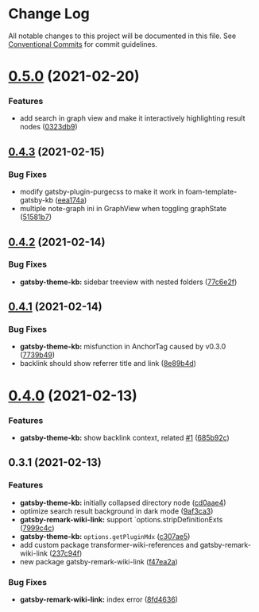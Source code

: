 # Change Log

All notable changes to this project will be documented in this file.
See [Conventional Commits](https://conventionalcommits.org) for commit guidelines.

# [0.5.0](https://github.com/hikerpig/gatsby-project-kb/compare/gatsby-theme-kb@0.4.3...gatsby-theme-kb@0.5.0) (2021-02-20)


### Features

* add search in graph view and make it interactively highlighting result nodes ([0323db9](https://github.com/hikerpig/gatsby-project-kb/commit/0323db9ca8f8169d001b021724ca49714b5f10e4))





## [0.4.3](https://github.com/hikerpig/gatsby-project-kb/compare/gatsby-theme-kb@0.4.2...gatsby-theme-kb@0.4.3) (2021-02-15)


### Bug Fixes

* modify gatsby-plugin-purgecss to make it work in foam-template-gatsby-kb ([eea174a](https://github.com/hikerpig/gatsby-project-kb/commit/eea174afb86a8852e7e70bdfcfe09f0e52cfd700))
* multiple note-graph ini in GraphView when toggling graphState ([51581b7](https://github.com/hikerpig/gatsby-project-kb/commit/51581b7396b2edc00b9cb01a506d726eecc03036))





## [0.4.2](https://github.com/hikerpig/gatsby-project-kb/compare/gatsby-theme-kb@0.4.1...gatsby-theme-kb@0.4.2) (2021-02-14)


### Bug Fixes

* **gatsby-theme-kb:** sidebar treeview with nested folders ([77c6e2f](https://github.com/hikerpig/gatsby-project-kb/commit/77c6e2f4635010cc5db8037d089a04e346bfcc8d))





## [0.4.1](https://github.com/hikerpig/gatsby-project-kb/compare/gatsby-theme-kb@0.4.0...gatsby-theme-kb@0.4.1) (2021-02-14)


### Bug Fixes

* **gatsby-theme-kb:** misfunction in AnchorTag caused by v0.3.0 ([7739b49](https://github.com/hikerpig/gatsby-project-kb/commit/7739b496866eb6573dad0600fa252cd292aa1348))
* backlink should show referrer title and link ([8e89b4d](https://github.com/hikerpig/gatsby-project-kb/commit/8e89b4d22f85a2dc3b0f4902f9530a4692e81161))





# [0.4.0](https://github.com/hikerpig/gatsby-project-kb/compare/gatsby-theme-kb@0.3.0...gatsby-theme-kb@0.4.0) (2021-02-13)


### Features

* **gatsby-theme-kb:** show backlink context, related [#1](https://github.com/hikerpig/gatsby-project-kb/issues/1) ([685b92c](https://github.com/hikerpig/gatsby-project-kb/commit/685b92c3970116cc593581f52ecc6e0b66b0c146))


## 0.3.1 (2021-02-13)

### Features

* **gatsby-theme-kb:** initially collapsed directory node ([cd0aae4](https://github.com/hikerpig/gatsby-project-kb/commit/cd0aae468c7c7755da813615c7a24c81431f53cb))
* optimize search result background in dark mode ([9af3ca3](https://github.com/hikerpig/gatsby-project-kb/commit/9af3ca3aa725f25f83303a17c922db8802c007e6))
* **gatsby-remark-wiki-link:** support `options.stripDefinitionExts ([7999c4c](https://github.com/hikerpig/gatsby-project-kb/commit/7999c4ce2ed89e313a9bd922c4582c3b0e457fdf))
* **gatsby-theme-kb:** `options.getPluginMdx` ([c307ae5](https://github.com/hikerpig/gatsby-project-kb/commit/c307ae530806797cac3974a1bcea480e931d730d))
* add custom package transformer-wiki-references and gatsby-remark-wiki-link ([237c94f](https://github.com/hikerpig/gatsby-project-kb/commit/237c94f06b79f14124fbcebca10979bacf758de5))
* new package gatsby-remark-wiki-link ([f47ea2a](https://github.com/hikerpig/gatsby-project-kb/commit/f47ea2acdd9fecf1d758df610a8e2e7726fcbf07))


### Bug Fixes

* **gatsby-remark-wiki-link:** index error ([8fd4636](https://github.com/hikerpig/gatsby-project-kb/commit/8fd4636654fc9406389c61ba52d602009a3cb700))
